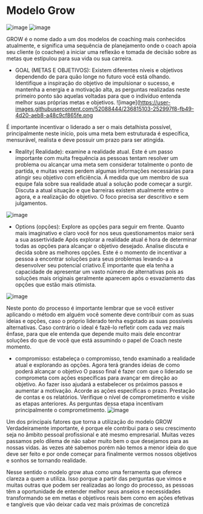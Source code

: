 # Modelo Grow

![image](https://user-images.githubusercontent.com/52088444/236814365-a2012704-4ffb-4f36-bbc5-f9e65768493f.png)
![image](https://user-images.githubusercontent.com/52088444/236814399-91b363f3-3c01-46c9-8455-d7ea53aeb7a1.png)

GROW é o nome dado a um dos modelos de coaching mais conhecidos atualmente, e significa uma sequência de planejamento onde o coach apoia seu cliente (o coachee) a iniciar uma reflexão e tomada de decisão sobre as metas que estipulou para sua vida ou sua carreira.

- GOAL (METAS E OBJETIVOS): Existem diferentes níveis e objetivos dependendo de para quão longe no futuro você está olhando. Identifique a inspiração do objetivo de impulsionar o sucesso, e mantenha a energia e a motivação alta,  as perguntas realizadas neste primeiro ponto são aquelas voltadas para que o indivíduo entenda melhor suas próprias metas e objetivos.
![image](https://user-images.githubusercontent.com/52088444/236815103-252997f8-fb49-4d20-aeb8-a48c9cf865fe.png

É importante incentivar o liderado a ser o mais detalhista possível, principalmente neste início, pois uma meta bem estruturada é específica, mensurável, realista e deve possuir um prazo para ser atingida.

- Reality( Realidade): examine a realidade atual. Este é um passo importante com muita frequência as pessoas tentam resolver um problema ou alcançar uma meta sem considerar totalmente o ponto de partida, e muitas vezes perdem algumas informações necessárias para atingir seu objetivo com eficiência. Á medida que um membro de sua equipe fala sobre sua realidade atual a solução pode começar a surgir. Discuta a atual situação e que barreiras existem atualmente entre o agora, e a realização do objetivo. O foco precisa ser descritivo e sem julgamentos.

![image](https://user-images.githubusercontent.com/52088444/236815782-59c75c16-9b41-40f3-835c-c129e5734bd3.png)

- Options (opções): Explore as opções para seguir em frente. Quanto mais imaginativo e claro você for nos seus questionamentos maior será a sua assertividade Após explorar a realidade atual é hora de determinar todas as opções para alcançar o objetivo desejado. Analise discuta e decida sobre as melhores opções. Este é o momento de incentivar a pessoa a encontrar soluções para seus problemas levando-a a desenvolver seu potencial criativo.É importante que ela tenha a capacidade de apresentar um vasto número de alternativas pois as soluções mais originais geralmente aparecem após o esvaziamento das opções que estão mais otimista.

![image](https://user-images.githubusercontent.com/52088444/236816108-0c71bd2d-5934-4b75-92f1-ab0d3ac7eae9.png)


Neste ponto do processo é importante lembrar que se você estiver aplicando o método em alguém você somente deve contribuir com as suas ideias e opções, caso o próprio liderado tenha esgotado as suas possíveis alternativas. Caso contrário o ideal é fazê-lo refletir com cada vez mais ênfase, para que ele entenda que depende muito mais dele encontrar soluções do que de você que está assumindo o papel de Coach neste momento.

- compromisso:  estabeleça o compromisso, tendo examinado a realidade atual e explorando as opções. Agora terá grandes ideias de como poderá alcançar o objetivo O passo final é fazer com que o liderado se comprometa com ações específicas para avançar em direção ao objetivo. Ao fazer isso ajudará a estabelecer os próximos passos e aumentar a motivação. Acorde as ações específicas o prazo. Prestação de contas e os relatórios. Verifique o nível de comprometimento e visite as etapas anteriores. As perguntas dessa etapa incentivam principalmente o comprometimento.
![image](https://user-images.githubusercontent.com/52088444/236816918-2f3a1937-6be0-451a-98e7-93cabd3a88f1.png)

Um dos principais fatores que torna a utilização do modelo GROW Verdadeiramente importante, é porque ele contribui para o seu crescimento seja no âmbito pessoal profissional e até mesmo empresarial. Muitas vezes passamos pelo dilema de não saber muito bem o que desejamos para as nossas vidas. às vezes até sabemos porém não temos a menor ideia do que deve ser feito e por onde começar para finalmente vermos nossos objetivos e sonhos se tornando realidade.

Nesse sentido o modelo grow atua como uma ferramenta que oferece clareza a quem a utiliza. Isso porque a partir das perguntas que vimos e muitas outras que podem ser realizadas ao longo do processo, as pessoas têm a oportunidade de entender melhor seus anseios e necessidades transformando se em metas e objetivos reais bem como em ações efetivas e tangíveis que vão deixar cada vez mais próximas de concretizá
